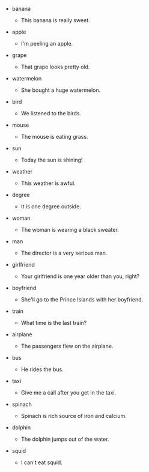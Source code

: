 - banana
  - This banana is really sweet.

- apple
  - I'm peeling an apple.

- grape
  - That grape looks pretty old.

- watermelon
  - She bought a huge watermelon.

- bird
  - We listened to the birds.

- mouse
  - The mouse is eating grass.

- sun
  - Today the sun is shining!

- weather
  - This weather is awful.

- degree
  - It is one degree outside.

- woman
  - The woman is wearing a black sweater.

- man
  - The director is a very serious man.

- girlfriend
  - Your girlfriend is one year older than you, right?

- boyfriend
  - She'll go to the Prince Islands with her boyfriend.

- train
  - What time is the last train?

- airplane
  - The passengers flew on the airplane.

- bus
  - He rides the bus.

- taxi
  - Give me a call after you get in the taxi.

- spinach
  - Spinach is rich source of iron and calcium.

- dolphin
  - The dolphin jumps out of the water.

- squid
  - I can't eat squid.
